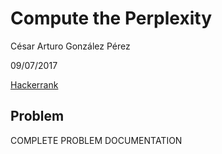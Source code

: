 # Compute the Perplexity
César Arturo González Pérez

09/07/2017

[Hackerrank](https://www.hackerrank.com/challenges/nlp-compute-the-perplexity/)

## Problem
COMPLETE PROBLEM DOCUMENTATION